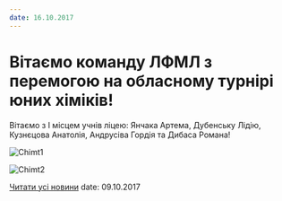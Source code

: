 ```yaml
---
date: 16.10.2017
---
```

# Вітаємо команду ЛФМЛ з перемогою на обласному турнірі юних хіміків!

Вітаємо з І місцем учнів ліцею: Янчака Артема, Дубенську Лідію, Кузнєцова Анатолія, Андрусіва Гордія та Дибаса Романа!

![Chimt1](/images/blog/вітаємо-команду-лфмл-з-перемогою-на-обласному-турнірі-юних/chimt1.jpg)

![Chimt2](/images/blog/вітаємо-команду-лфмл-з-перемогою-на-обласному-турнірі-юних/chimt2.jpg)

[Читати усі новини](/news)
date: 09.10.2017
